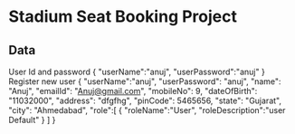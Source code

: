 # Stadium Seat Booking Project


## Data
User Id and password
{
    "userName":"anuj",
    "userPassword":"anuj"
}
Register new user
{
"userName":"anuj",
"userPassword": "anuj",
"name": "Anuj",
"emailId": "Anuj@gmail.com",
"mobileNo": 9,
"dateOfBirth": "11032000",
"address": "dfgfhg",
"pinCode": 5465656,
"state": "Gujarat",
"city": "Ahmedabad",
"role":[
    {
        "roleName":"User",
        "roleDescription":"user Default"
    }
]
}
